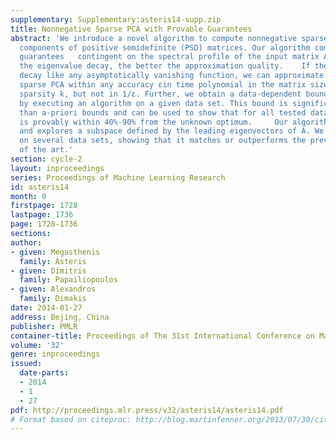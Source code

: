 ```yaml
---
supplementary: Supplementary:asteris14-supp.zip
title: Nonnegative Sparse PCA with Provable Guarantees
abstract: 'We introduce a novel algorithm to compute nonnegative sparse principal
  components of positive semidefinite (PSD) matrices. Our algorithm comes with approximation
  guarantees   contingent on the spectral profile of the input matrix A:  the sharper
  the eigenvalue decay, the better the approximation quality.    If the eigenvalues
  decay like any asymptotically vanishing function, we can approximate nonnegative
  sparse PCA within any accuracy εin time polynomial in the matrix size n and desired
  sparsity k, but not in 1/ε. Further, we obtain a data-dependent bound that is computed
  by executing an algorithm on a given data set. This bound is significantly tighter
  than a-priori bounds and can be used to show that for all tested datasets our algorithm
  is provably within 40%-90% from the unknown optimum.     Our algorithm is combinatorial
  and explores a subspace defined by the leading eigenvectors of A. We test our scheme
  on several data sets, showing that it matches or outperforms the previous state
  of the art.'
section: cycle-2
layout: inproceedings
series: Proceedings of Machine Learning Research
id: asteris14
month: 0
firstpage: 1728
lastpage: 1736
page: 1728-1736
sections: 
author:
- given: Megasthenis
  family: Asteris
- given: Dimitris
  family: Papailiopoulos
- given: Alexandros
  family: Dimakis
date: 2014-01-27
address: Bejing, China
publisher: PMLR
container-title: Proceedings of The 31st International Conference on Machine Learning
volume: '32'
genre: inproceedings
issued:
  date-parts:
  - 2014
  - 1
  - 27
pdf: http://proceedings.mlr.press/v32/asteris14/asteris14.pdf
# Format based on citeproc: http://blog.martinfenner.org/2013/07/30/citeproc-yaml-for-bibliographies/
---
```

